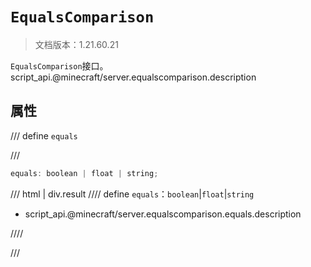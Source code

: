 # `EqualsComparison`

> 文档版本：1.21.60.21

`EqualsComparison`接口。script_api.@minecraft/server.equalscomparison.description

## 属性

/// define
`equals`


///

```js
equals: boolean | float | string;
```

/// html | div.result
//// define
`equals`：`boolean`|`float`|`string`

- script_api.@minecraft/server.equalscomparison.equals.description


////

///

